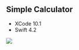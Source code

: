 ## Simple Calculator

+ XCode 10.1
+ Swift 4.2

<img src="https://s3-ap-northeast-1.amazonaws.com/mash-jp/production/uploads/14201/8bacaa2c0fc2134b4f0efd80e8e82bec2d61ec4b.14269.desktop.jpg">
